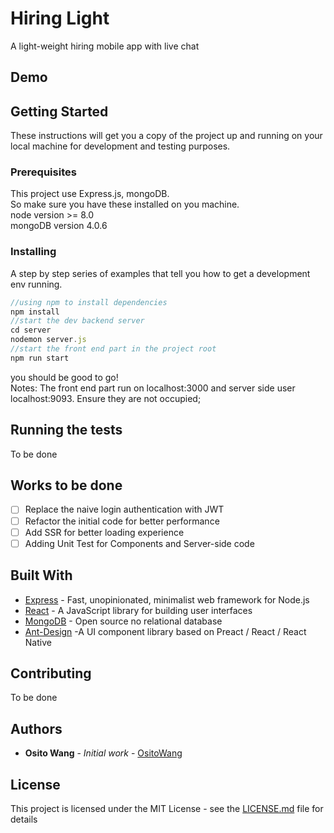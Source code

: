 # Hiring Light

A light-weight hiring mobile app with live chat

## Demo

## Getting Started

These instructions will get you a copy of the project up and running on your local machine for development and testing purposes.

### Prerequisites

This project use Express.js, mongoDB.  
So make sure you have these installed on you machine.  
node version >= 8.0  
mongoDB version 4.0.6

### Installing

A step by step series of examples that tell you how to get a development env running.

```javascript
//using npm to install dependencies
npm install
//start the dev backend server
cd server
nodemon server.js
//start the front end part in the project root
npm run start
```

you should be good to go!  
Notes: The front end part run on localhost:3000 and server side user localhost:9093. Ensure they are not occupied;

## Running the tests

To be done

## Works to be done

- [ ] Replace the naive login authentication with JWT
- [ ] Refactor the initial code for better performance
- [ ] Add SSR for better loading experience
- [ ] Adding Unit Test for Components and Server-side code

## Built With

- [Express](https://expressjs.com/) - Fast, unopinionated, minimalist web framework for Node.js
- [React](https://reactjs.org/) - A JavaScript library for building user interfaces
- [MongoDB](https://www.mongodb.com/) - Open source no relational database
- [Ant-Design](https://mobile.ant.design/) -A UI component library based on Preact / React / React Native

## Contributing

To be done

## Authors

- **Osito Wang** - _Initial work_ - [OsitoWang](https://github.com/ositowang)

## License

This project is licensed under the MIT License - see the [LICENSE.md](LICENSE.md) file for details
